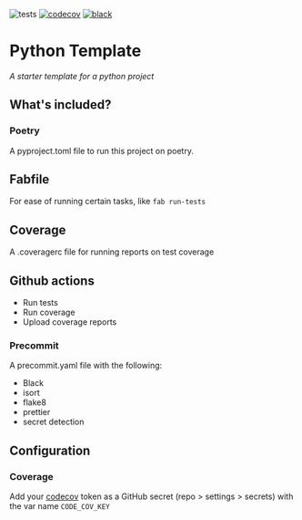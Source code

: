 ![tests](https://github.com/kevinhowbrook/python-template/workflows/Tests/badge.svg)
[![codecov](https://codecov.io/gh/kevinhowbrook/python-template/branch/main/graph/badge.svg?token=9Z56AJCFTT)](https://codecov.io/gh/kevinhowbrook/python-template)
[![black](https://img.shields.io/badge/code%20style-black-000000.svg)](https://github.com/psf/black)

# Python Template

_A starter template for a python project_

## What's included?

### Poetry

A pyproject.toml file to run this project on poetry.

## Fabfile

For ease of running certain tasks, like `fab run-tests`

## Coverage

A .coveragerc file for running reports on test coverage

## Github actions

- Run tests
- Run coverage
- Upload coverage reports

### Precommit

A precommit.yaml file with the following:

- Black
- isort
- flake8
- prettier
- secret detection

## Configuration

### Coverage

Add your [codecov](https://app.codecov.io) token as a GitHub secret (repo > settings > secrets) with the var name `CODE_COV_KEY`
